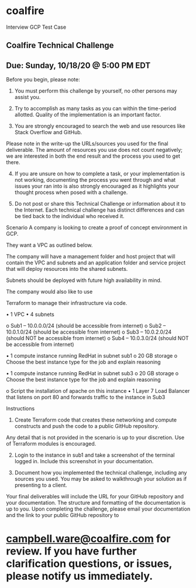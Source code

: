 # coalfire
Interview GCP Test Case


## Coalfire Technical Challenge

## Due: Sunday, 10/18/20 @ 5:00 PM EDT

Before you begin, please note:

1. You must perform this challenge by yourself, no other persons may assist you.

2. Try to accomplish as many tasks as you can within the time-period allotted. Quality of the
implementation is an important factor.

3. You are strongly encouraged to search the web and use resources like Stack Overflow and
GitHub. 

Please note in the write-up the URLs/sources you used for the final deliverable. The
amount of resources you use does not count negatively; we are interested in both the end result
and the process you used to get there.

4. If you are unsure on how to complete a task, or your implementation is not working,
documenting the process you went through and what issues your ran into is also strongly
encouraged as it highlights your thought process when posed with a challenge.

5. Do not post or share this Technical Challenge or information about it to the Internet. Each
technical challenge has distinct differences and can be tied back to the individual who received
it.

Scenario
A company is looking to create a proof of concept environment in GCP. 

They want a VPC as outlined below. 

The company will have a management folder and host project that will contain the VPC and
subnets and an application folder and service project that will deploy resources into the shared subnets.

Subnets should be deployed with future high availability in mind.


 The company would also like to use

Terraform to manage their infrastructure via code.

• 1 VPC
• 4 subnets

o Sub1 – 10.0.0.0/24 (should be accessible from internet)
o Sub2 – 10.0.1.0/24 (should be accessible from internet)
o Sub3 – 10.0.2.0/24 (should NOT be accessible from internet)
o Sub4 – 10.0.3.0/24 (should NOT be accessible from internet)

• 1 compute instance running RedHat in subnet sub1
o 20 GB storage
o Choose the best instance type for the job and explain reasoning

• 1 compute instance running RedHat in subnet sub3
o 20 GB storage
o Choose the best instance type for the job and explain reasoning

o Script the installation of apache on this instance
• 1 Layer 7 Load Balancer that listens on port 80 and forwards traffic to the instance in Sub3

Instructions

1. Create Terraform code that creates these networking and compute constructs and push the code
to a public GitHub repository. 

Any detail that is not provided in the scenario is up to your
discretion.
 Use of Terraform modules is encouraged.

2. Login to the instance in sub1 and take a screenshot of the terminal logged in. Include this
screenshot in your documentation.


3. Document how you implemented the technical challenge, including any sources you used. You
may be asked to walkthrough your solution as if presenting to a client. 

Your final deliverables will include the URL for your GitHub repository and your documentation. The structure and formatting of the documentation is up to you.
Upon completing the challenge, please email your documentation and the link to your public GitHub
repository to
# campbell.ware@coalfire.com for review. If you have further clarification questions, or issues, please notify us immediately.
